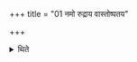 +++
title = "01 नमो रुद्राय वास्तोष्पतय"

+++

<details><summary>थिते</summary>

नमो रुद्राय वास्तोष्पतय आयने विद्रवण उद्याने यत्परायण आवर्तने विवर्तने यो गोपायति तं हुव इति च १
</details>
